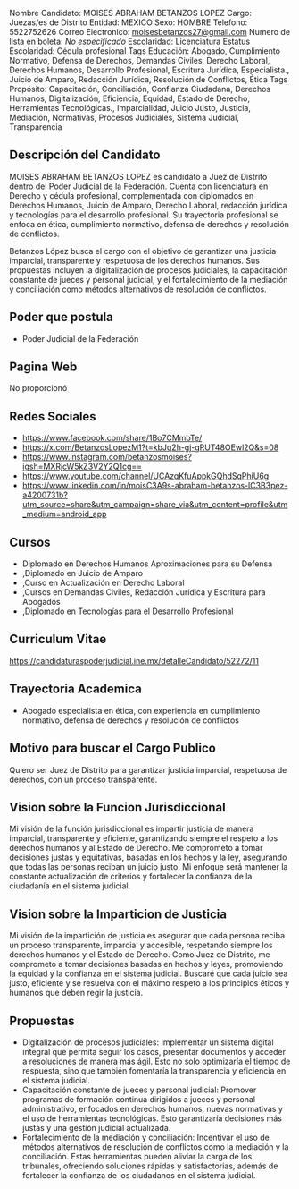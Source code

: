 Nombre Candidato: MOISES ABRAHAM BETANZOS LOPEZ
Cargo: Juezas/es de Distrito
Entidad: MEXICO
Sexo: HOMBRE
Telefono: 5522752626
Correo Electronico: moisesbetanzos27@gmail.com
Numero de lista en boleta: *No especificado*
Escolaridad: Licenciatura
Estatus Escolaridad: Cédula profesional
Tags Educación: Abogado, Cumplimiento Normativo, Defensa de Derechos, Demandas Civiles, Derecho Laboral, Derechos Humanos, Desarrollo Profesional, Escritura Jurídica, Especialista., Juicio de Amparo, Redacción Jurídica, Resolución de Conflictos, Ética
Tags Propósito: Capacitación, Conciliación, Confianza Ciudadana, Derechos Humanos, Digitalización, Eficiencia, Equidad, Estado de Derecho, Herramientas Tecnológicas., Imparcialidad, Juicio Justo, Justicia, Mediación, Normativas, Procesos Judiciales, Sistema Judicial, Transparencia


## Descripción del Candidato 

MOISES ABRAHAM BETANZOS LOPEZ es candidato a Juez de Distrito dentro del Poder Judicial de la Federación. Cuenta con licenciatura en Derecho y cédula profesional, complementada con diplomados en Derechos Humanos, Juicio de Amparo, Derecho Laboral, redacción jurídica y tecnologías para el desarrollo profesional. Su trayectoria profesional se enfoca en ética, cumplimiento normativo, defensa de derechos y resolución de conflictos.

Betanzos López busca el cargo con el objetivo de garantizar una justicia imparcial, transparente y respetuosa de los derechos humanos. Sus propuestas incluyen la digitalización de procesos judiciales, la capacitación constante de jueces y personal judicial, y el fortalecimiento de la mediación y conciliación como métodos alternativos de resolución de conflictos.


## Poder que postula

- Poder Judicial de la Federación


## Pagina Web

No proporcionó


## Redes Sociales

- https://www.facebook.com/share/1Bo7CMmbTe/
- https://x.com/BetanzosLopezM1?t=kbJq2h-gj-gRUT48OEwl2Q&s=08
- https://www.instagram.com/betanzosmoises?igsh=MXRjcW5kZ3V2Y2Q1cg==
- https://www.youtube.com/channel/UCAzqKfuAppkGQhdSqPhiU6g
- https://www.linkedin.com/in/moisC3A9s-abraham-betanzos-lC3B3pez-a4200731b?utm_source=share&utm_campaign=share_via&utm_content=profile&utm_medium=android_app


## Cursos

- Diplomado en Derechos Humanos Aproximaciones para su Defensa
- ,Diplomado en Juicio de Amparo
- ,Curso en Actualización en Derecho Laboral
- ,Cursos en Demandas Civiles, Redacción Jurídica y Escritura para Abogados
- ,Diplomado en Tecnologías para el Desarrollo Profesional


## Curriculum Vitae

https://candidaturaspoderjudicial.ine.mx/detalleCandidato/52272/11


## Trayectoria Academica

- Abogado especialista en ética, con experiencia en cumplimiento normativo, defensa de derechos y resolución de conflictos


## Motivo para buscar el Cargo Publico

Quiero ser Juez de Distrito para garantizar justicia imparcial, respetuosa de derechos, con un proceso transparente.


## Vision sobre la Funcion Jurisdiccional

Mi visión de la función jurisdiccional es impartir justicia de manera imparcial, transparente y eficiente, garantizando siempre el respeto a los derechos humanos y al Estado de Derecho. Me comprometo a tomar decisiones justas y equitativas, basadas en los hechos y la ley, asegurando que todas las personas reciban un juicio justo. Mi enfoque será mantener la constante actualización de criterios y fortalecer la confianza de la ciudadanía en el sistema judicial.


## Vision sobre la Imparticion de Justicia

Mi visión de la impartición de justicia es asegurar que cada persona reciba un proceso transparente, imparcial y accesible, respetando siempre los derechos humanos y el Estado de Derecho. Como Juez de Distrito, me comprometo a tomar decisiones basadas en hechos y leyes, promoviendo la equidad y la confianza en el sistema judicial. Buscaré que cada juicio sea justo, eficiente y se resuelva con el máximo respeto a los principios éticos y humanos que deben regir la justicia.


## Propuestas

- Digitalización de procesos judiciales: Implementar un sistema digital integral que permita seguir los casos, presentar documentos y acceder a resoluciones de manera más ágil. Esto no solo optimizaría el tiempo de respuesta, sino que también fomentaría la transparencia y eficiencia en el sistema judicial.
- Capacitación constante de jueces y personal judicial: Promover programas de formación continua dirigidos a jueces y personal administrativo, enfocados en derechos humanos, nuevas normativas y el uso de herramientas tecnológicas. Esto garantizaría decisiones más justas y una gestión judicial actualizada.
- Fortalecimiento de la mediación y conciliación: Incentivar el uso de métodos alternativos de resolución de conflictos como la mediación y la conciliación. Estas herramientas pueden aliviar la carga de los tribunales, ofreciendo soluciones rápidas y satisfactorias, además de fortalecer la confianza de los ciudadanos en el sistema judicial.

